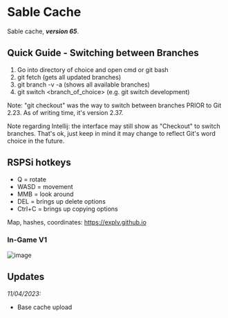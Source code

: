 # Sable Cache

Sable cache, **_version 65_**.

## Quick Guide - Switching between Branches
1. Go into directory of choice and open cmd or git bash 
2. git fetch (gets all updated branches)
3. git branch -v -a (shows all available branches)
4. git switch <branch_of_choice> (e.g. git switch development)

Note: "git checkout" was the way to switch between branches PRIOR to Git 2.23. As of writing time, it's version 2.37.

Note regarding Intellij: the interface may still show as "Checkout" to switch branches. That's ok, just keep in mind it may change to reflect Git's word choice in the future.


## RSPSi hotkeys
- Q = rotate
- WASD = movement
- MMB = look around
- DEL = brings up delete options
- Ctrl+C = brings up copying options

Map, hashes, coordinates: https://explv.github.io

### In-Game V1
![image](https://user-images.githubusercontent.com/19223915/231221304-d3f20ae8-6e96-4afb-bc0e-7059fa815afe.png)


## Updates

_11/04/2023:_
- Base cache upload
